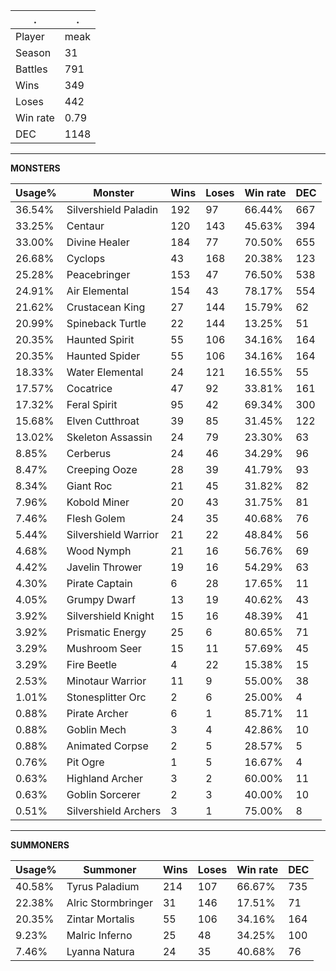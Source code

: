 .|.
|-|-
Player|meak
Season|31
Battles|791
Wins|349
Loses|442
Win rate|0.79
DEC|1148

---
**MONSTERS**

Usage%|Monster|Wins|Loses|Win rate|DEC|
-|-|-|-|-|-|
36.54%|Silvershield Paladin|192|97|66.44%|667|
33.25%|Centaur|120|143|45.63%|394|
33.00%|Divine Healer|184|77|70.50%|655|
26.68%|Cyclops|43|168|20.38%|123|
25.28%|Peacebringer|153|47|76.50%|538|
24.91%|Air Elemental|154|43|78.17%|554|
21.62%|Crustacean King|27|144|15.79%|62|
20.99%|Spineback Turtle|22|144|13.25%|51|
20.35%|Haunted Spirit|55|106|34.16%|164|
20.35%|Haunted Spider|55|106|34.16%|164|
18.33%|Water Elemental|24|121|16.55%|55|
17.57%|Cocatrice|47|92|33.81%|161|
17.32%|Feral Spirit|95|42|69.34%|300|
15.68%|Elven Cutthroat|39|85|31.45%|122|
13.02%|Skeleton Assassin|24|79|23.30%|63|
8.85%|Cerberus|24|46|34.29%|96|
8.47%|Creeping Ooze|28|39|41.79%|93|
8.34%|Giant Roc|21|45|31.82%|82|
7.96%|Kobold Miner|20|43|31.75%|81|
7.46%|Flesh Golem|24|35|40.68%|76|
5.44%|Silvershield Warrior|21|22|48.84%|56|
4.68%|Wood Nymph|21|16|56.76%|69|
4.42%|Javelin Thrower|19|16|54.29%|63|
4.30%|Pirate Captain|6|28|17.65%|11|
4.05%|Grumpy Dwarf|13|19|40.62%|43|
3.92%|Silvershield Knight|15|16|48.39%|41|
3.92%|Prismatic Energy|25|6|80.65%|71|
3.29%|Mushroom Seer|15|11|57.69%|45|
3.29%|Fire Beetle|4|22|15.38%|15|
2.53%|Minotaur Warrior|11|9|55.00%|38|
1.01%|Stonesplitter Orc|2|6|25.00%|4|
0.88%|Pirate Archer|6|1|85.71%|11|
0.88%|Goblin Mech|3|4|42.86%|10|
0.88%|Animated Corpse|2|5|28.57%|5|
0.76%|Pit Ogre|1|5|16.67%|4|
0.63%|Highland Archer|3|2|60.00%|11|
0.63%|Goblin Sorcerer|2|3|40.00%|10|
0.51%|Silvershield Archers|3|1|75.00%|8|

---
**SUMMONERS**

Usage%|Summoner|Wins|Loses|Win rate|DEC|
-|-|-|-|-|-|
40.58%|Tyrus Paladium|214|107|66.67%|735|
22.38%|Alric Stormbringer|31|146|17.51%|71|
20.35%|Zintar Mortalis|55|106|34.16%|164|
9.23%|Malric Inferno|25|48|34.25%|100|
7.46%|Lyanna Natura|24|35|40.68%|76|
